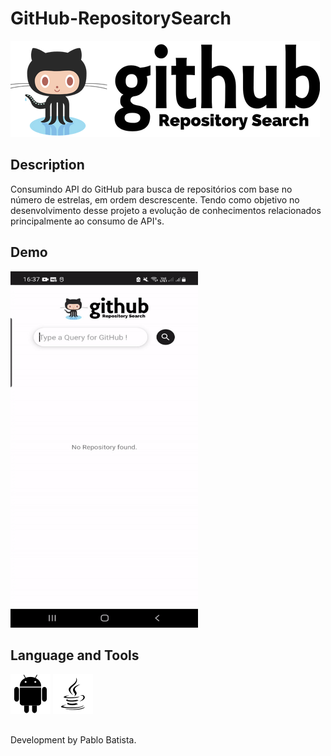 # GitHub-RepositorySearch

![logo](https://github.com/pabloreis5/GitHub-RepositorySearch/blob/main/app/src/main/res/drawable/repositorysearch.png)

## Description
Consumindo API do GitHub para busca de repositórios com base no número de estrelas, em ordem descrescente.
Tendo como objetivo no desenvolvimento desse projeto a evolução de conhecimentos relacionados principalmente ao consumo de API's.

## Demo
<img src="https://github.com/pabloreis5/GitHub-RepositorySearch/blob/main/demo.gif" width="300" height="570"/>

## Language and Tools
![android](https://github.com/vorillaz/devicons/blob/master/!SVG/android.svg)
![java](https://github.com/vorillaz/devicons/blob/master/!SVG/java.svg)

## 
Development by Pablo Batista.

